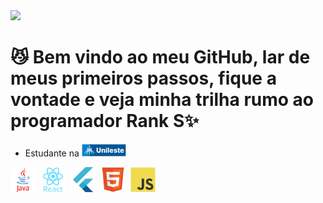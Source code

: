 <div>
<img src = "tenor (1).gif" width = "325px" align = "rigth">
</div>

# 😼 Bem vindo ao meu GitHub, lar de meus primeiros passos, fique a vontade e veja minha trilha rumo ao programador Rank S✨

- Estudante na <a href="https://unileste.catolica.edu.br/portal/" ><img src = "unileste.jpeg" widht = "70px" height = "20" target="_blank"></a>


<div>
  <img src="https://github.com/devicons/devicon/blob/master/icons/java/java-original-wordmark.svg" title="Java" alt="Java" width="40" height="40"/>&nbsp;
  <img src="https://github.com/devicons/devicon/blob/master/icons/react/react-original-wordmark.svg" title="React" alt="React" width="40" height="40"/>&nbsp;
  <img src="https://github.com/devicons/devicon/blob/master/icons/flutter/flutter-original.svg" title="Flutter" alt="Flutter" width="40" height="40"/>&nbsp;
  <img src="https://github.com/devicons/devicon/blob/master/icons/html5/html5-original.svg" title="HTML5" alt="HTML" width="40" height="40"/>&nbsp;
  <img src="https://github.com/devicons/devicon/blob/master/icons/javascript/javascript-original.svg" title="JavaScript" alt="JavaScript" width="40" height="40"/>&nbsp;
</div>
